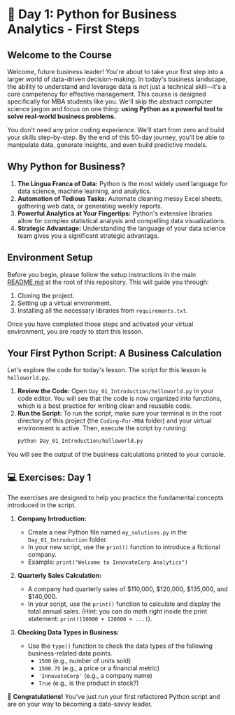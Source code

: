 # 📘 Day 1: Python for Business Analytics - First Steps

## Welcome to the Course

Welcome, future business leader! You're about to take your first step into a larger world of data-driven decision-making. In today's business landscape, the ability to understand and leverage data is not just a technical skill—it's a core competency for effective management. This course is designed specifically for MBA students like you. We'll skip the abstract computer science jargon and focus on one thing: **using Python as a powerful tool to solve real-world business problems.**

You don't need any prior coding experience. We'll start from zero and build your skills step-by-step. By the end of this 50-day journey, you'll be able to manipulate data, generate insights, and even build predictive models.

## Why Python for Business?

1.  **The Lingua Franca of Data:** Python is the most widely used language for data science, machine learning, and analytics.
2.  **Automation of Tedious Tasks:** Automate cleaning messy Excel sheets, gathering web data, or generating weekly reports.
3.  **Powerful Analytics at Your Fingertips:** Python's extensive libraries allow for complex statistical analysis and compelling data visualizations.
4.  **Strategic Advantage:** Understanding the language of your data science team gives you a significant strategic advantage.

## Environment Setup

Before you begin, please follow the setup instructions in the main [README.md](../../README.md) at the root of this repository. This will guide you through:
1.  Cloning the project.
2.  Setting up a virtual environment.
3.  Installing all the necessary libraries from `requirements.txt`.

Once you have completed those steps and activated your virtual environment, you are ready to start this lesson.

## Your First Python Script: A Business Calculation

Let's explore the code for today's lesson. The script for this lesson is `helloworld.py`.

1.  **Review the Code:** Open `Day_01_Introduction/helloworld.py` in your code editor. You will see that the code is now organized into functions, which is a best practice for writing clean and reusable code.
2.  **Run the Script:** To run the script, make sure your terminal is in the root directory of this project (the `Coding-For-MBA` folder) and your virtual environment is active. Then, execute the script by running:
    ```bash
    python Day_01_Introduction/helloworld.py
    ```

You will see the output of the business calculations printed to your console.

## 💻 Exercises: Day 1

The exercises are designed to help you practice the fundamental concepts introduced in the script.

1.  **Company Introduction:**
    *   Create a new Python file named `my_solutions.py` in the `Day_01_Introduction` folder.
    *   In your new script, use the `print()` function to introduce a fictional company.
    *   Example: `print("Welcome to InnovateCorp Analytics")`

2.  **Quarterly Sales Calculation:**
    *   A company had quarterly sales of $110,000, $120,000, $135,000, and $140,000.
    *   In your script, use the `print()` function to calculate and display the total annual sales. (Hint: you can do math right inside the print statement: `print(110000 + 120000 + ...)`).

3.  **Checking Data Types in Business:**
    *   Use the `type()` function to check the data types of the following business-related data points.
        *   `1500` (e.g., number of units sold)
        *   `1500.75` (e.g., a price or a financial metric)
        *   `'InnovateCorp'` (e.g., a company name)
        *   `True` (e.g., is the product in stock?)

🎉 **Congratulations!** You've just run your first refactored Python script and are on your way to becoming a data-savvy leader.